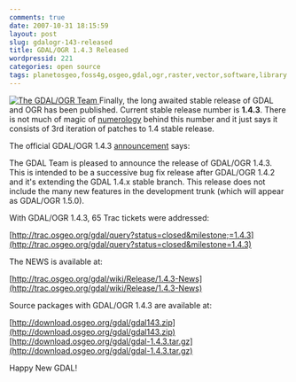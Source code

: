 ```yaml
---
comments: true
date: 2007-10-31 18:15:59
layout: post
slug: gdalogr-143-released
title: GDAL/OGR 1.4.3 Released
wordpressid: 221
categories: open source
tags: planetosgeo,foss4g,osgeo,gdal,ogr,raster,vector,software,library
---
```


[![The GDAL/OGR Team](http://farm2.static.flickr.com/1362/1444603686_05a792016f_s.jpg) ](http://www.flickr.com/photos/mloskot/1444603686/)Finally, the long awaited stable release of GDAL and OGR has been published. Current stable release number is **1.4.3**. There is not much of magic of [numerology](http://en.wikipedia.org/wiki/Numerology) behind this number and it just says it consists of 3rd iteration of patches to 1.4 stable release.

The official GDAL/OGR 1.4.3 [announcement](http://lists.osgeo.org/pipermail/gdal-announce/2007-October/000009.html) says:

The GDAL Team is pleased to announce the release of GDAL/OGR 1.4.3.
This is intended to be a successive bug fix release after GDAL/OGR 1.4.2
and it's extending the GDAL 1.4.x stable branch.
This release does not include the many new features in the development
trunk (which will appear as GDAL/OGR 1.5.0).

With GDAL/OGR 1.4.3, 65 Trac tickets were addressed:

[http://trac.osgeo.org/gdal/query?status=closed&milestone;=1.4.3](http://trac.osgeo.org/gdal/query?status=closed&milestone=1.4.3)

The NEWS is available at:

[http://trac.osgeo.org/gdal/wiki/Release/1.4.3-News](http://trac.osgeo.org/gdal/wiki/Release/1.4.3-News)

Source packages with GDAL/OGR 1.4.3 are available at:

[http://download.osgeo.org/gdal/gdal143.zip](http://download.osgeo.org/gdal/gdal143.zip)
[http://download.osgeo.org/gdal/gdal-1.4.3.tar.gz](http://download.osgeo.org/gdal/gdal-1.4.3.tar.gz)


Happy New GDAL!

